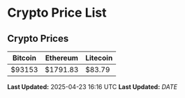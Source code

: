 # Crypto Price List

## Crypto Prices
| Bitcoin | Ethereum | Litecoin |
| ------- | -------- | -------- |
| $93153 | $1791.83 | $83.79 |
**Last Updated:** 2025-04-23 16:16 UTC
**Last Updated:** $DATE$
